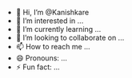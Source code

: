 - 👋 Hi, I’m @Kanishkare
- 👀 I’m interested in ...
- 🌱 I’m currently learning ...
- 💞️ I’m looking to collaborate on ...
- 📫 How to reach me ...
- 😄 Pronouns: ...
- ⚡ Fun fact: ...

<!---
Kanishkare/Kanishkare is a ✨ special ✨ repository because its `README.md` (this file) appears on your GitHub profile.
You can click the Preview link to take a look at your changes.
--->
